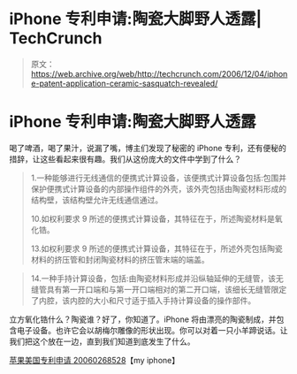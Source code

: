 # iPhone 专利申请:陶瓷大脚野人透露| TechCrunch

> 原文：<https://web.archive.org/web/http://techcrunch.com/2006/12/04/iphone-patent-application-ceramic-sasquatch-revealed/>

# iPhone 专利申请:陶瓷大脚野人透露

喝了啤酒，喝了果汁，说漏了嘴，博主们发现了秘密的 iPhone 专利，还有便秘的措辞，让这些看起来很有趣。我们从这份庞大的文件中学到了什么？

> 1.一种能够进行无线通信的便携式计算设备，该便携式计算设备包括:包围并保护便携式计算设备的内部操作组件的外壳，该外壳包括由陶瓷材料形成的结构壁，该结构壁允许无线通信通过。
> 
> 10.如权利要求 9 所述的便携式计算设备，其特征在于，所述陶瓷材料是氧化锆。
> 
> 13.如权利要求 9 所述的便携式计算设备，其特征在于，所述外壳包括陶瓷材料的挤压管和封闭陶瓷材料的挤压管末端的端盖。

> 14.一种手持计算设备，包括:由陶瓷材料形成并沿纵轴延伸的无缝管，该无缝管具有第一开口端和与第一开口端相对的第二开口端，该细长无缝管限定了内腔，该内腔的大小和尺寸适于插入手持计算设备的操作部件。

立方氧化锆什么？陶瓷谁？好了，你知道了。iPhone 将由漂亮的陶瓷制成，并包含电子设备。也许它会以胡梅尔雕像的形状出现。你可以对着一只小羊蹄说话。让我们把这个放在一边，直到我们知道到底发生了什么。

[苹果美国专利申请 20060268528](https://web.archive.org/web/20131013112432/http://www.myiphone.com/apples-united-states-patent-application-20060268528-3072.php)【my iphone】